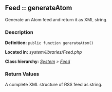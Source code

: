 
Feed :: generateAtom
-------------------------------------------

Generate an Atom feed and return it as XML string.


### Description ###

**Definition:** `public function generateAtom()`

**Located in:** *system/libraries/Feed.php*

**Class hierarchy:** *[System](../System.md) > [Feed](../Feed.md)*


### Return Values ###

A complete XML structure of RSS feed as string.